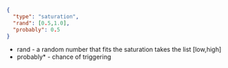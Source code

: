 ```json 
{
  "type": "saturation",
  "rand": [0.5,1.0],
  "probably": 0.5
}
```
- rand - a random number that fits the saturation takes the list [low,high]
- probably* - chance of triggering
